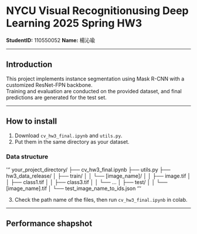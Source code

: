 # NYCU Visual Recognitionusing Deep Learning 2025 Spring HW3

**StudentID:** 110550052
**Name:** 楊沁瑜

---

## Introduction
This project implements instance segmentation using Mask R-CNN with a customized ResNet-FPN backbone.  
Training and evaluation are conducted on the provided dataset, and final predictions are generated for the test set.

---

## How to install
1. Download `cv_hw3_final.ipynb` and `utils.py`.
2. Put them in the same directory as your dataset.

### Data structure
’‘’
your_project_directory/
├── cv_hw3_final.ipynb
├── utils.py
├── hw3_data_release/
│ ├── train/
│ │ └── [image_name]/
│ │ ├── image.tif
│ │ ├── class1.tif
│ │ ├── class3.tif
│ │ └── ...
│ ├── test/
│ │ └── [image_name].tif
│ └── test_image_name_to_ids.json
‘’‘

3. Check the path name of the files, then run `cv_hw3_final.ipynb` in colab.

---

## Performance shapshot
